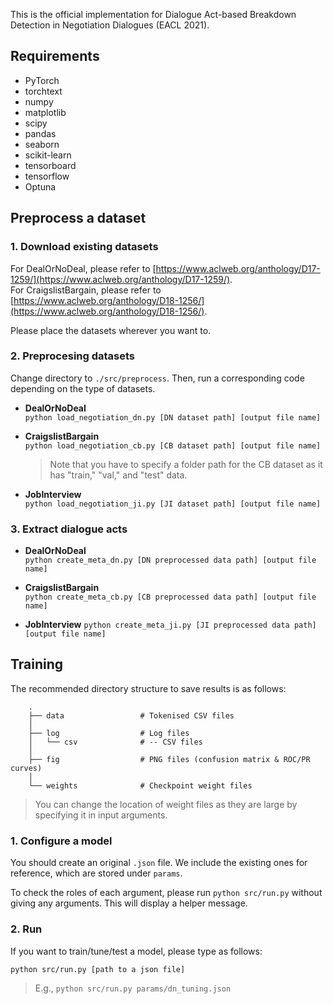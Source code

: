 This is the official implementation for Dialogue Act-based Breakdown Detection in Negotiation Dialogues (EACL 2021).

## Requirements
* PyTorch 
* torchtext
* numpy
* matplotlib
* scipy
* pandas
* seaborn
* scikit-learn
* tensorboard
* tensorflow
* Optuna


## Preprocess a dataset
### 1. Download existing datasets
For DealOrNoDeal, please refer to [https://www.aclweb.org/anthology/D17-1259/](https://www.aclweb.org/anthology/D17-1259/).  
For CraigslistBargain, please refer to [https://www.aclweb.org/anthology/D18-1256/](https://www.aclweb.org/anthology/D18-1256/).

Please place the datasets wherever you want to.

### 2. Preprocesing datasets
Change directory to `./src/preprocess`. Then, run a corresponding code depending on the type of datasets.

* **DealOrNoDeal**  
`python load_negotiation_dn.py [DN dataset path] [output file name]`

* **CraigslistBargain**  
`python load_negotiation_cb.py [CB dataset path] [output file name]`  
    > Note that you have to specify a folder path for the CB dataset as it has "train," "val," and "test" data.

* **JobInterview**  
`python load_negotiation_ji.py [JI dataset path] [output file name]`


### 3. Extract dialogue acts
* **DealOrNoDeal**  
`python create_meta_dn.py [DN preprocessed data path] [output file name]`

* **CraigslistBargain**  
`python create_meta_cb.py [CB preprocessed data path] [output file name]`

* **JobInterview** 
`python create_meta_ji.py [JI preprocessed data path] [output file name]`


## Training  
The recommended directory structure to save results is as follows:
```
    .
    ├── data                 # Tokenised CSV files
    │ 
    ├── log                  # Log files 
    │   └── csv              # -- CSV files
    │ 
    ├── fig                  # PNG files (confusion matrix & ROC/PR curves)
    │
    └── weights              # Checkpoint weight files            
```
> You can change the location of weight files as they are large by specifying it in input arguments.

### 1. Configure a model
You should create an original `.json` file. We include the existing ones for reference, which are stored under `params`.  

To check the roles of each argument, please run `python src/run.py` without giving any arguments. This will display a helper message.

### 2. Run
If you want to train/tune/test a model, please type as follows:
```
python src/run.py [path to a json file]
```
> E.g., `python src/run.py params/dn_tuning.json`
